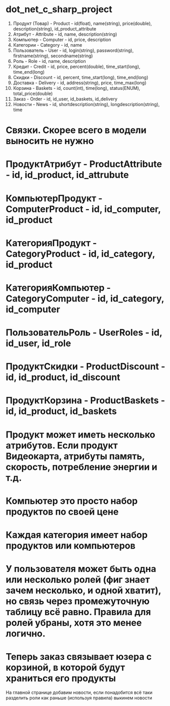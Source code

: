 dot_net_c_sharp_project
=======================

1. Продукт (Товар)    - Product              -  id(float), name(string), price(double), description(string), id_product_attribute
2. Атрибут            - Attribute            -  id, name, description(string)
3. Компьютер          - Computer             -  id, price, description
4. Категории          - Category             -  id, name
5. Пользователь       - User                 -  id, login(string), password(string), firstname(string), secondname(string)
6. Роль               - Role                 -  id, name, description
7. Кредит             - Credit               -  id, price, percent(double), time_start(long), time_end(long)
8. Скидки             - Discount             -  id, percent, time_start(long), time_end(long)
9. Доставка           - Delivery             -  id, address(string), price, time_max(long)
10. Корзина           - Baskets              -  id, count(int), time(long), status(ENUM), total_price(double)
11. Заказ             - Order                -  id, id_user, id_baskets, id_delivery
12. Новости			  - News                 -  id, shortdescription(string), longdescription(string), time


Связки. Скорее всего в модели выносить не нужно
=======================
ПродуктАтрибут     - ProductAttribute     -  id, id_product, id_attrubute
=======================
КомпьютерПродукт   - ComputerProduct      -  id, id_computer, id_product
=======================
КатегорияПродукт   - CategoryProduct      -  id, id_category, id_product
=======================
КатегорияКомпьютер - CategoryComputer     -  id, id_category, id_computer
=======================
ПользовательРоль   - UserRoles            -  id, id_user, id_role
=======================
ПродуктСкидки      - ProductDiscount      -  id, id_product, id_discount
=======================
ПродуктКорзина     - ProductBaskets       -  id, id_product, id_baskets
=======================

Продукт может иметь несколько атрибутов. Если продукт Видеокарта, атрибуты память, скорость, потребление энергии и т.д.
=======================
Компьютер это просто набор продуктов по своей цене
=======================
Каждая категория имеет набор продуктов или компьютеров
=======================
У пользователя может быть одна или несколько ролей (фиг знает зачем несколько, и одной хватит), но связь через промежуточную таблицу всё равно. Правила для ролей убраны, хотя это менее логично.
=======================
Теперь заказ связывает юзера с корзиной, в которой будут храниться его продукты
=======================
На главной странице добавим новости, если понадобится всё таки разделить роли как раньше (используя правила) выкинем новости


